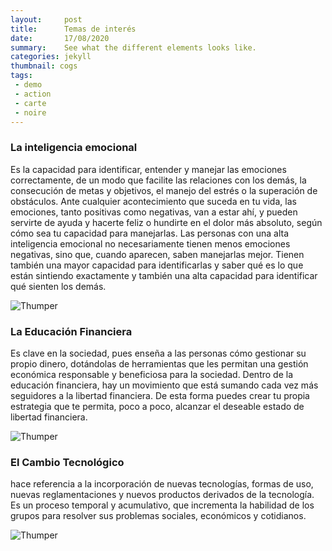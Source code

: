 ```yaml
---
layout:     post
title:      Temas de interés
date:       17/08/2020
summary:    See what the different elements looks like.
categories: jekyll
thumbnail: cogs
tags:
 - demo
 - action
 - carte
 - noire
---
```


### La inteligencia emocional

Es la capacidad para identificar, entender y manejar las emociones correctamente, de un modo que facilite las relaciones con los demás, la consecución de metas y objetivos, el manejo del estrés o la superación de obstáculos. Ante cualquier acontecimiento que suceda en tu vida, las emociones, tanto positivas como negativas, van a estar ahí, y pueden servirte de ayuda y hacerte feliz o hundirte en el dolor más absoluto, según cómo sea tu capacidad para manejarlas. Las personas con una alta inteligencia emocional no necesariamente tienen menos emociones negativas, sino que, cuando aparecen, saben manejarlas mejor. Tienen también una mayor capacidad para identificarlas y saber qué es lo que están sintiendo exactamente y también una alta capacidad para identificar qué sienten los demás.

![Thumper](https://concepto.de/wp-content/uploads/2014/08/INTELIGENCIA-EMOCIONAL1-e1551205599172.jpg)

### La Educación Financiera

Es clave en la sociedad, pues enseña a las personas cómo gestionar su propio dinero, dotándolas de herramientas que les permitan una gestión económica responsable y beneficiosa para la sociedad. Dentro de la educación financiera, hay un movimiento que está sumando cada vez más seguidores a la libertad financiera. De esta forma puedes crear tu propia estrategia que te permita, poco a poco, alcanzar el deseable estado de libertad financiera.

![Thumper](https://finanzasdecasa.files.wordpress.com/2018/11/educacion-finaiciera-300x200.png?resize=300%2C200)

### El Cambio Tecnológico

hace referencia a la incorporación de nuevas tecnologías, formas de uso, nuevas reglamentaciones y nuevos productos derivados de la tecnología. Es un proceso temporal y acumulativo, que incrementa la habilidad de los grupos para resolver sus problemas sociales, económicos y cotidianos.

![Thumper](https://www.managementsociety.net/wp-content/uploads/2017/01/2-NEWS-29-ABRIL.png)






